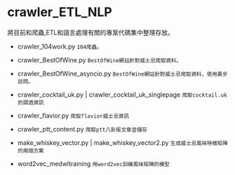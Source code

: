 # crawler_ETL_NLP
將目前和爬蟲,ETL和語言處理有關的專案代碼集中整理存放。

* crawler_104work.py
`104爬蟲。`

* crawler_BestOfWine.py
`BestOfWine網站針對威士忌爬取資料。`

* crawler_BestOfWine_asyncio.py
`BestOfWine網站針對威士忌爬取資料，使用異步訪問。`

* crawler_cocktail_uk.py | crawler_cocktail_uk_singlepage
`爬取cocktail.uk的調酒資訊`

* crawler_flavior.py
`爬取flavior威士忌資訊`

* crawler_ptt_content.py
`爬取ptt八卦版文章並儲存`

* make_whiskey_vector.py | make_whiskey_vector2.py
`生成威士忌風味特徵矩陣的兩個方案`

* word2vec_medwltraining
`用word2vec訓練風味矩陣的模型`